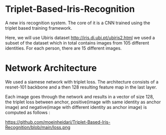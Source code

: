 # Triplet-Based-Iris-Recognition
A new iris recognition system. The core of it is a CNN trained using the triplet based training framework.



Here, we will use Ubiris dataset http://iris.di.ubi.pt/ubiris2.html we used a subset of the dataset which in total contains images from 105 different identities.
For each person, there are 15 different images.

# Network Architecture 
We used a siamese network with triplet loss. The architecture consists of a resnet-101 backbone and a then 128 resulting feature map in the last layer.


Each image goes through the network and results in a vector of size 128, the triplet loss between anchor, positive(image with same identity as anchor image) and  negative(image with different identity as anchor image)  is computed as follows :

https://github.com/moeinheidari/Triplet-Based-Iris-Recognition/blob/main/loss.png
